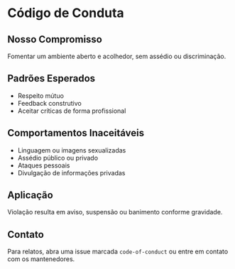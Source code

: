 # Código de Conduta

## Nosso Compromisso
Fomentar um ambiente aberto e acolhedor, sem assédio ou discriminação.

## Padrões Esperados
- Respeito mútuo
- Feedback construtivo
- Aceitar críticas de forma profissional

## Comportamentos Inaceitáveis
- Linguagem ou imagens sexualizadas
- Assédio público ou privado
- Ataques pessoais
- Divulgação de informações privadas

## Aplicação
Violação resulta em aviso, suspensão ou banimento conforme gravidade.

## Contato
Para relatos, abra uma issue marcada `code-of-conduct` ou entre em contato com os mantenedores.

